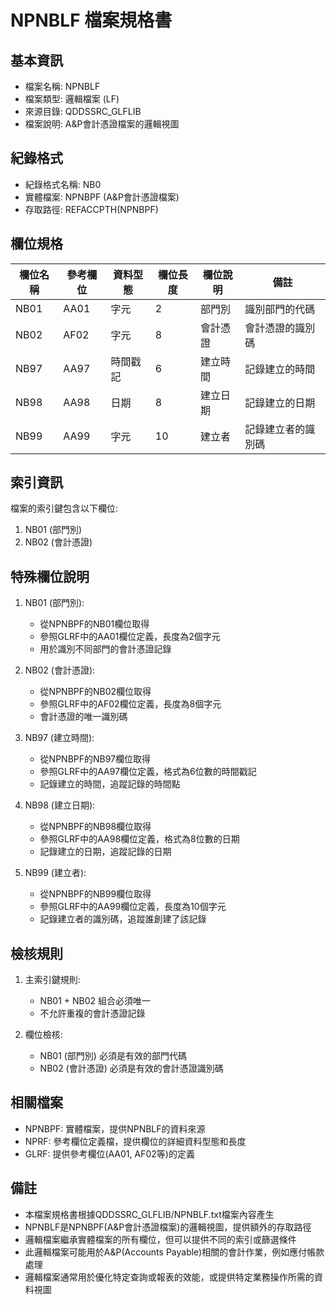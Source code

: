 # NPNBLF 檔案規格書

## 基本資訊
- 檔案名稱: NPNBLF
- 檔案類型: 邏輯檔案 (LF)
- 來源目錄: QDDSSRC_GLFLIB
- 檔案說明: A&P會計憑證檔案的邏輯視圖

## 紀錄格式
- 紀錄格式名稱: NB0
- 實體檔案: NPNBPF (A&P會計憑證檔案)
- 存取路徑: REFACCPTH(NPNBPF)

## 欄位規格
| 欄位名稱 | 參考欄位 | 資料型態 | 欄位長度 | 欄位說明 | 備註 |
|---------|---------|---------|---------|---------|------|
| NB01 | AA01 | 字元 | 2 | 部門別 | 識別部門的代碼 |
| NB02 | AF02 | 字元 | 8 | 會計憑證 | 會計憑證的識別碼 |
| NB97 | AA97 | 時間戳記 | 6 | 建立時間 | 記錄建立的時間 |
| NB98 | AA98 | 日期 | 8 | 建立日期 | 記錄建立的日期 |
| NB99 | AA99 | 字元 | 10 | 建立者 | 記錄建立者的識別碼 |

## 索引資訊
檔案的索引鍵包含以下欄位:
1. NB01 (部門別)
2. NB02 (會計憑證)

## 特殊欄位說明
1. NB01 (部門別): 
   - 從NPNBPF的NB01欄位取得
   - 參照GLRF中的AA01欄位定義，長度為2個字元
   - 用於識別不同部門的會計憑證記錄

2. NB02 (會計憑證):
   - 從NPNBPF的NB02欄位取得
   - 參照GLRF中的AF02欄位定義，長度為8個字元
   - 會計憑證的唯一識別碼

3. NB97 (建立時間):
   - 從NPNBPF的NB97欄位取得
   - 參照GLRF中的AA97欄位定義，格式為6位數的時間戳記
   - 記錄建立的時間，追蹤記錄的時間點

4. NB98 (建立日期):
   - 從NPNBPF的NB98欄位取得
   - 參照GLRF中的AA98欄位定義，格式為8位數的日期
   - 記錄建立的日期，追蹤記錄的日期

5. NB99 (建立者):
   - 從NPNBPF的NB99欄位取得
   - 參照GLRF中的AA99欄位定義，長度為10個字元
   - 記錄建立者的識別碼，追蹤誰創建了該記錄

## 檢核規則
1. 主索引鍵規則:
   - NB01 + NB02 組合必須唯一
   - 不允許重複的會計憑證記錄

2. 欄位檢核:
   - NB01 (部門別) 必須是有效的部門代碼
   - NB02 (會計憑證) 必須是有效的會計憑證識別碼

## 相關檔案
- NPNBPF: 實體檔案，提供NPNBLF的資料來源
- NPRF: 參考欄位定義檔，提供欄位的詳細資料型態和長度
- GLRF: 提供參考欄位(AA01, AF02等)的定義

## 備註
- 本檔案規格書根據QDDSSRC_GLFLIB/NPNBLF.txt檔案內容產生
- NPNBLF是NPNBPF(A&P會計憑證檔案)的邏輯視圖，提供額外的存取路徑
- 邏輯檔案繼承實體檔案的所有欄位，但可以提供不同的索引或篩選條件
- 此邏輯檔案可能用於A&P(Accounts Payable)相關的會計作業，例如應付帳款處理
- 邏輯檔案通常用於優化特定查詢或報表的效能，或提供特定業務操作所需的資料視圖 